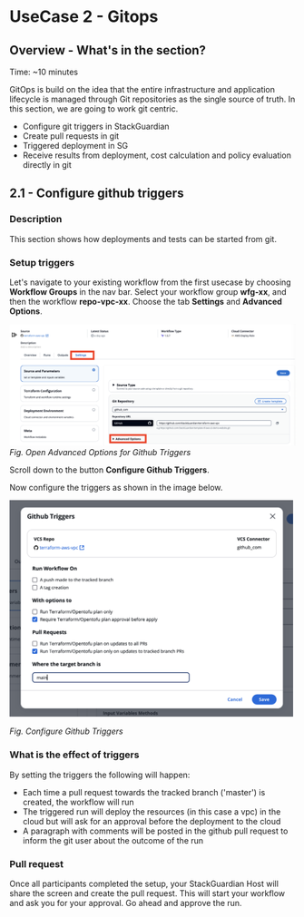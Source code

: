 # UseCase 2 - Gitops

## Overview - What's in the section?
Time: ~10 minutes

GitOps is build on the idea that the entire infrastructure and application lifecycle is managed through Git repositories as the single source of truth.
In this section, we are going to work git centric. 

* Configure git triggers in StackGuardian
* Create pull requests in git
* Triggered deployment in SG
* Receive results from deployment, cost calculation and policy evaluation directly in git


## 2.1 - Configure github triggers
### Description
This section shows how deployments and tests can be started from git.

### Setup triggers
Let's navigate to your existing workflow from the first usecase by choosing **Workflow Groups** in the nav bar. 
Select your workflow group **wfg-xx**, and then the workflow **repo-vpc-xx**. 
Choose the tab **Settings** and **Advanced Options**. 

![UseCase 2](image/advanced-options.png)
_Fig. Open Advanced Options for Github Triggers_


Scroll down to the button **Configure Github Triggers**. <p>
Now configure the triggers as shown in the image below. 

<img src= "image/github-triggers.png" width="500">

_Fig. Configure Github Triggers_


### What is the effect of triggers
By setting the triggers the following will happen:
* Each time a pull request towards the tracked branch ('master') is created, the workflow will run
* The triggered run will deploy the resources (in this case a vpc) in the cloud but will ask for an approval before the deployment to the cloud
* A paragraph with comments will be posted in the github pull request to inform the git user about the outcome of the run

### Pull request
Once all participants completed the setup, your StackGuardian Host will share the screen and create the pull request.
This will start your workflow and ask you for your approval. Go ahead and approve the run.
